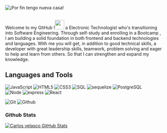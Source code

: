
![¡Por fin tengo nueva casa!](https://user-images.githubusercontent.com/101751073/194987391-f819ad47-2146-41dd-af05-3f5ad21a6818.gif)


<br>
Welcome to my GitHub !<img src="https://raw.githubusercontent.com/iampavangandhi/iampavangandhi/master/gifs/Hi.gif" width="30px">
a Electronic Technologist  who's transitioning into Software Engineering. Through self-study and enrolling in a  Bootcamp , I am building a solid foundation in both frontend and backend technologies and languages.
With me you will get, in addition to good technical skills, a developer with great leadership skills, teamwork, problem solving and eager to help and learn from others. So that I can strengthen and expand my knowledge.


## Languages and Tools

![JavaScript](https://img.shields.io/badge/-JavaScript-000000?style=flat&logo=javascript)
![HTML5](https://img.shields.io/badge/-HTML5-000000?style=flat&logo=html5)
![CSS3](https://img.shields.io/badge/-CSS-000000?style=flat&logo=css3)
![SQL](https://img.shields.io/badge/-SQL-000000?style=flat&logo=sql)
![sequelize](https://img.shields.io/badge/-sequelize-000000?style=flat&logo=sequelize)
![PostgreSQL](https://img.shields.io/badge/-PostgreSQL-000000?style=flat&logo=postgresql) <br />
![Node](https://img.shields.io/badge/-Node-000000?style=flat&logo=node.js)
![express](https://img.shields.io/badge/-express-000000?style=flat&logo=express)
![React](https://img.shields.io/badge/-react-000000?style=flat&logo=react)<br />

![Git](https://img.shields.io/badge/-Git-000000?style=flat&logo=git)
![Github](https://img.shields.io/badge/-Github-000000?style=flat&logo=github) <br />

### Github Stats

[![Carlos velasco GitHub Stats](https://github-readme-stats.vercel.app/api?username=alberto8812&show_icons=true&count_private=true)](https://github.com/alberto8812/alberto8812)




